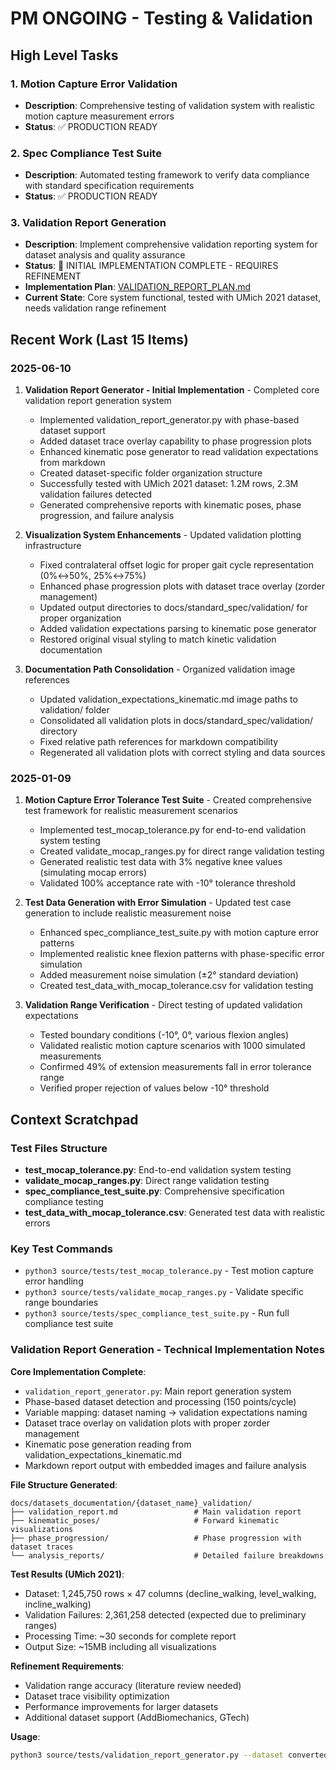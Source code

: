 # PM ONGOING - Testing & Validation

## High Level Tasks

### 1. Motion Capture Error Validation
- **Description**: Comprehensive testing of validation system with realistic motion capture measurement errors
- **Status**: ✅ PRODUCTION READY

### 2. Spec Compliance Test Suite  
- **Description**: Automated testing framework to verify data compliance with standard specification requirements
- **Status**: ✅ PRODUCTION READY

### 3. Validation Report Generation
- **Description**: Implement comprehensive validation reporting system for dataset analysis and quality assurance
- **Status**: 🔄 INITIAL IMPLEMENTATION COMPLETE - REQUIRES REFINEMENT
- **Implementation Plan**: [VALIDATION_REPORT_PLAN.md](./VALIDATION_REPORT_PLAN.md)
- **Current State**: Core system functional, tested with UMich 2021 dataset, needs validation range refinement

## Recent Work (Last 15 Items)

### 2025-06-10
1. **Validation Report Generator - Initial Implementation** - Completed core validation report generation system
   - Implemented validation_report_generator.py with phase-based dataset support
   - Added dataset trace overlay capability to phase progression plots
   - Enhanced kinematic pose generator to read validation expectations from markdown
   - Created dataset-specific folder organization structure
   - Successfully tested with UMich 2021 dataset: 1.2M rows, 2.3M validation failures detected
   - Generated comprehensive reports with kinematic poses, phase progression, and failure analysis

2. **Visualization System Enhancements** - Updated validation plotting infrastructure
   - Fixed contralateral offset logic for proper gait cycle representation (0%↔50%, 25%↔75%)
   - Enhanced phase progression plots with dataset trace overlay (zorder management)
   - Updated output directories to docs/standard_spec/validation/ for proper organization
   - Added validation expectations parsing to kinematic pose generator
   - Restored original visual styling to match kinetic validation documentation

3. **Documentation Path Consolidation** - Organized validation image references
   - Updated validation_expectations_kinematic.md image paths to validation/ folder
   - Consolidated all validation plots in docs/standard_spec/validation/ directory
   - Fixed relative path references for markdown compatibility
   - Regenerated all validation plots with correct styling and data sources

### 2025-01-09
1. **Motion Capture Error Tolerance Test Suite** - Created comprehensive test framework for realistic measurement scenarios
   - Implemented test_mocap_tolerance.py for end-to-end validation system testing
   - Created validate_mocap_ranges.py for direct range validation testing
   - Generated realistic test data with 3% negative knee values (simulating mocap errors)
   - Validated 100% acceptance rate with -10° tolerance threshold

2. **Test Data Generation with Error Simulation** - Updated test case generation to include realistic measurement noise
   - Enhanced spec_compliance_test_suite.py with motion capture error patterns
   - Implemented realistic knee flexion patterns with phase-specific error simulation
   - Added measurement noise simulation (±2° standard deviation)
   - Created test_data_with_mocap_tolerance.csv for validation testing

3. **Validation Range Verification** - Direct testing of updated validation expectations
   - Tested boundary conditions (-10°, 0°, various flexion angles)
   - Validated realistic motion capture scenarios with 1000 simulated measurements
   - Confirmed 49% of extension measurements fall in error tolerance range
   - Verified proper rejection of values below -10° threshold

## Context Scratchpad

### Test Files Structure
- **test_mocap_tolerance.py**: End-to-end validation system testing
- **validate_mocap_ranges.py**: Direct range validation testing  
- **spec_compliance_test_suite.py**: Comprehensive specification compliance testing
- **test_data_with_mocap_tolerance.csv**: Generated test data with realistic errors

### Key Test Commands
- `python3 source/tests/test_mocap_tolerance.py` - Test motion capture error handling
- `python3 source/tests/validate_mocap_ranges.py` - Validate specific range boundaries
- `python3 source/tests/spec_compliance_test_suite.py` - Run full compliance test suite

### Validation Report Generation - Technical Implementation Notes

**Core Implementation Complete**:
- `validation_report_generator.py`: Main report generation system
- Phase-based dataset detection and processing (150 points/cycle)
- Variable mapping: dataset naming → validation expectations naming
- Dataset trace overlay on validation plots with proper zorder management
- Kinematic pose generation reading from validation_expectations_kinematic.md
- Markdown report output with embedded images and failure analysis

**File Structure Generated**:
```
docs/datasets_documentation/{dataset_name}_validation/
├── validation_report.md                 # Main validation report
├── kinematic_poses/                     # Forward kinematic visualizations
├── phase_progression/                   # Phase progression with dataset traces
└── analysis_reports/                    # Detailed failure breakdowns
```

**Test Results (UMich 2021)**:
- Dataset: 1,245,750 rows × 47 columns (decline_walking, level_walking, incline_walking)
- Validation Failures: 2,361,258 detected (expected due to preliminary ranges)
- Processing Time: ~30 seconds for complete report
- Output Size: ~15MB including all visualizations

**Refinement Requirements**:
- Validation range accuracy (literature review needed)
- Dataset trace visibility optimization
- Performance improvements for larger datasets
- Additional dataset support (AddBiomechanics, GTech)

**Usage**:
```bash
python3 source/tests/validation_report_generator.py --dataset converted_datasets/umich_2021_phase.parquet
```